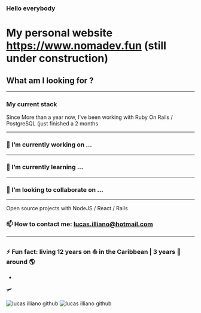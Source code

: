 ### Hello everybody

# My personal website https://www.nomadev.fun (still under construction)

## What am I looking for ?
---
### My current stack

Since More than a year now, I've been working with Ruby On Rails / PostgreSQL (just finished a 2 months

-----
### 🔭 I’m currently working on ...
---
### 🎒 I’m currently learning ...
---
### 👯 I’m looking to collaborate on ...
---
Open source projects with NodeJS / React / Rails
### 📫 How to contact me: lucas.illiano@hotmail.com
---
### ⚡ Fun fact: living 12 years on ⛵ in the Caribbean | 3 years 🎒 around 🌎 

- 



🛩️


<img align="center" src="https://github-readme-stats.vercel.app/api/top-langs/?username=elviajero971&layout=compact&hide=html" alt="lucas illiano github" />
<img align="center" src="https://github-readme-stats.vercel.app/api?username=elviajero971&show_icons=true" alt="lucas illiano github" />
